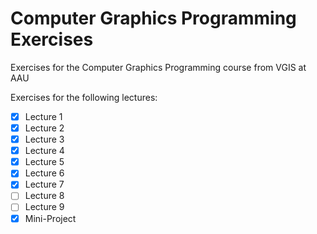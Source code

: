 # Computer Graphics Programming Exercises

Exercises for the Computer Graphics Programming course from VGIS at AAU

Exercises for the following lectures:

- [x] Lecture 1
- [x] Lecture 2
- [x] Lecture 3
- [x] Lecture 4
- [x] Lecture 5
- [x] Lecture 6
- [x] Lecture 7
- [ ] Lecture 8
- [ ] Lecture 9
- [x] Mini-Project
